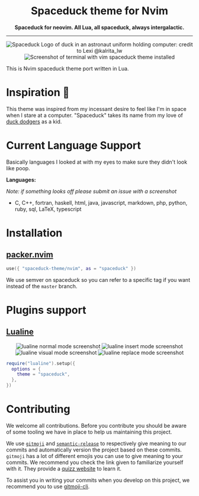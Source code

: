 <div align="center">
	<h1>Spaceduck theme for Nvim</h1>
	<strong>Spaceduck for neovim. All Lua, all spaceduck, always intergalactic.</strong>
</div>

<hr>

<center>
  <img  src="https://github.com/pineapplegiant/spaceduck-terminal/blob/main/img/banner.png?raw=true" alt="Spaceduck Logo of duck in an astronaut uniform holding computer: credit to Lexi @kalrita_lw">
</center>

<center>
  <img  src="https://github.com/pineapplegiant/spaceduck-terminal/blob/main/img/screenshot.png?raw=true" alt="Screenshot of terminal with vim spaceduck theme installed">
</center>

This is Nvim spaceduck theme port written in Lua.

# Inspiration 💭

This theme was inspired from my incessant desire to feel like I'm in space when I stare at a computer.
"Spaceduck" takes its name from my love of [duck dodgers](https://m.media-amazon.com/images/M/MV5BNDY2YjgyZGMtMWY2Zi00ZmQ5LTg0YjgtNjYyMGNkMTMzNWU1XkEyXkFqcGdeQXVyMzM4NjcxOTc@._V1_.jpg) as a kid.

# Current Language Support

Basically languages I looked at with my eyes to make sure they didn't look like poop.

**Languages:**

_Note: if something looks off please submit an issue with a screenshot_

- C, C++, fortran, haskell, html, java, javascript, markdown, php, python, ruby, sql, LaTeX, typescript

# Installation

## [packer.nvim](https://github.com/wbthomason/packer.nvim)

```lua
use({ "spaceduck-theme/nvim", as = "spaceduck" })
```

We use semver on spaceduck so you can refer to a specific tag if you want instead of the `master` branch.

# Plugins support

## [Lualine](https://github.com/hoob3rt/lualine.nvim)

<center>
  <img  src="https://user-images.githubusercontent.com/32819563/111934957-16f0d780-8a88-11eb-9f33-f02c9ba364c1.png" alt="lualine normal mode screenshot">
  <img  src="https://user-images.githubusercontent.com/32819563/111934981-21ab6c80-8a88-11eb-8118-dfbc2dc3bddf.png" alt="lualine insert mode screenshot">
  <img  src="https://user-images.githubusercontent.com/32819563/111935019-325be280-8a88-11eb-9846-a2d7bfec226c.png" alt="lualine visual mode screenshot">
  <img  src="https://user-images.githubusercontent.com/32819563/111935037-3ab41d80-8a88-11eb-8797-2b6db14cbff8.png" alt="lualine replace mode screenshot">
</center>

```lua
require("lualine").setup({
  options = {
    theme = "spaceduck",
  },
})
```

# Contributing

We welcome all contributions. Before you contribute you should be aware of some tooling we have in place to help us maintaining this project.

We use [`gitmoji`](https://gitmoji.dev/) and [`semantic-release`](https://semantic-release.gitbook.io/semantic-release/) to respectively give meaning to our commits and automatically version the project based on these commits. `gitmoji` has a lot of different emojis you can use to give meaning to your commits. We recommend you check the link given to familiarize yourself with it. They provide a [quizz website](https://gitmemoji.lalilo.com/) to learn it.

To assist you in writing your commits when you develop on this project, we recommend you to use [gitmoji-cli](https://github.com/carloscuesta/gitmoji-cli).
